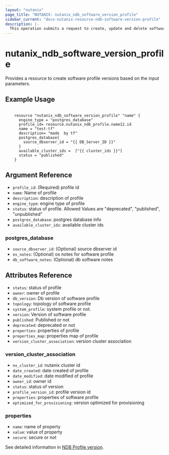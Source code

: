 ```yaml
---
layout: "nutanix"
page_title: "NUTANIX: nutanix_ndb_software_version_profile"
sidebar_current: "docs-nutanix-resource-ndb-software-version-profile"
description: |-
  This operation submits a request to create, update and delete software profile versions in Nutanix database service (NDB).
---
```


# nutanix_ndb_software_version_profile

Provides a resource to create software profile versions based on the input parameters. 

## Example Usage

```hcl
    
    resource "nutanix_ndb_software_version_profile" "name" {
      engine_type = "postgres_database"
      profile_id= resource.nutanix_ndb_profile.name12.id
      name = "test-tf"
      description= "made  by tf"
      postgres_database{
        source_dbserver_id = "{{ DB_Server_ID }}"
      }
      available_cluster_ids =  ["{{ cluster_ids }}"]
      status = "published"
    }
```

## Argument Reference

* `profile_id`: (Required) profile id
* `name`: Name of profile
* `description`: description of profile
* `engine_type`: engine type of profile
* `status`: status of profile. Allowed Values are "deprecated", "published", "unpublished"
* `postgres_database`: postgres database info
* `available_cluster_ids`: available cluster ids

### postgres_database

* `source_dbserver_id`: (Optional) source dbserver id
* `os_notes`: (Optional) os notes for software profile
* `db_software_notes`: (Optional) db software notes

## Attributes Reference

* `status`: status of profile
* `owner`: owner  of profile
* `db_version`: Db version of software profile
* `topology`: topology of software profile
* `system_profile`: system profile or not. 
* `version`: Version of software profile
* `published`: Published or not
* `deprecated`: deprecated or not
* `properties`: properties of profile
* `properties_map`: properties map of profile 
* `version_cluster_association`: version cluster association

### version_cluster_association

* `nx_cluster_id`: nutanix cluster id
* `date_created`: date created of profile
* `date_modified`: date modified of profile
* `owner_id`: owner id
* `status`: status of version
* `profile_version_id`: profile version id
* `properties`: properties of software profile
* `optimized_for_provisioning`: version optimized for provisioning


### properties
* `name`: name of property
* `value`: value of property
* `secure`: secure or not

See detailed information in [NDB Profile version](https://www.nutanix.dev/api_references/ndb/#/424c8db255367-create-profile-version).

